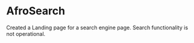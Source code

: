 # AfroSearch
Created a Landing page for a search engine page. 
Search functionality is not operational.
